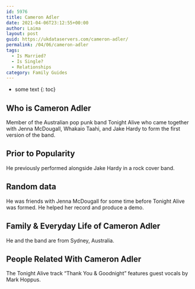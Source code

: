 ```yaml
---
id: 5976
title: Cameron Adler
date: 2021-04-06T23:12:55+00:00
author: Laima
layout: post
guid: https://ukdataservers.com/cameron-adler/
permalink: /04/06/cameron-adler
tags:
  - Is Married?
  - Is Single?
  - Relationships
category: Family Guides
---
```


* some text
{: toc}


## Who is Cameron Adler
                  
                  
                  
Member of the Australian pop punk band Tonight Alive who came together with Jenna McDougall, Whakaio Taahi, and Jake Hardy to form the first version of the band.
                  
              
            
              
            
                
                
                
## Prior to Popularity
                  
                  
                  
He previously performed alongside Jake Hardy in a rock cover band.
                  
              
            
              
            
                
                
                
## Random data
                  
                  
                  
He was friends with Jenna McDougall for some time before Tonight Alive was formed. He helped her record and produce a demo.
                  
              
            
              
            
                
                
                
## Family & Everyday Life of Cameron Adler
                  
                  
                  
He and the band are from Sydney, Australia.
                  
              
            
              
            
                
                
                
## People Related With Cameron Adler
                  
                  
                  
The Tonight Alive track &#8220;Thank You & Goodnight&#8221; features guest vocals by Mark Hoppus.
                  
              
            
              
            
                
              
            
              
              
            
            
              
            
          
          
          